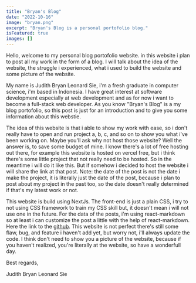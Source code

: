 ```yaml
---
title: "Bryan's Blog"
date: "2022-10-16"
image: "bryan.png"
excerpt: "Bryan's Blog is a personal portofolio blog."
isFeatured: true
images: []
---
```


Hello, welcome to my personal blog portofolio website. in this website i plan to post all my work in the form of a blog. I will talk about the idea of the website, the struggle i experienced, what i used to build the website and some picture of the website.

My name is Judith Bryan Leonard Sie, i'm a fresh graduate in computer science, i'm based in Indonesia. I have great interest at software development especially at web development and as for now i want to become a full-stack web developer. As you know "Bryan's Blog" is a my blog portofolio, so this post is just for an introduction and to give you some information about this webstie.

The idea of this website is that i able to show my work with ease, so i don't really have to open and run project a, b, c, and so on to show you what i've been working on. Maybe you'll ask why not host those website? Well the answer is, to save some budget of mine. I know there's a lot of free hosting out there, for example this website is hosted on vercel free, but i think there's some little project that not really need to be hosted. So in the meantime i will do it like this. But if somehow i decided to host the website i will share the link at that post. Note: the date of the post is not the date i make the project, it is literally just the date of the post, because i plan to post about my project in the past too, so the date doesn't really determined if that's my latest work or not.

This website is build using NextJs. The front-end is just a plain CSS, i try to not using CSS framework to train my CSS skill but, it doesn't mean i will not use one in the future. For the data of the posts, i'm using react-markdown so at least i can customize the post a little with the help of react-markdown. Here the link to the [github](https://github.com/Bryan-snw/Tracking-Delivery). This website is not perfect there's still some flaw, bug, and feature i haven't add yet, but worry not, i'll always update the code. I think don't need to show you a picture of the website, because if you haven't realized, you're literally at the website, so have a wonderfull day.

Best regards,

Judith Bryan Leonard Sie
